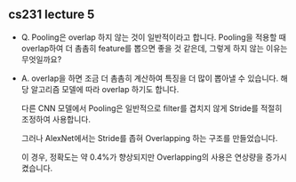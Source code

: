 ## cs231 lecture 5

- Q. Pooling은 overlap 하지 않는 것이 일반적이라고 합니다. Pooling을 적용할 때 overlap하여 더 촘촘히 feature를 뽑으면 좋을 것 같은데, 그렇게 하지 않는 이유는 무엇일까요?
- A. overlap을 하면 조금 더 촘촘히 계산하여 특징을 더 많이 뽑아낼 수 있습니다. 해당 알고리즘 모델에 따라 overlap 하기도 합니다.

    다른 CNN 모델에서 Pooling은 일반적으로 filter를 겹치지 않게 Stride를 적절히 조정하여 사용합니다.

    그러나 AlexNet에서는 Stride를 좁혀 Overlapping 하는 구조를 만들었습니다.

    이 경우, 정확도는 약 0.4%가 향상되지만 Overlapping의 사용은 연상량을 증가시켰습니다.